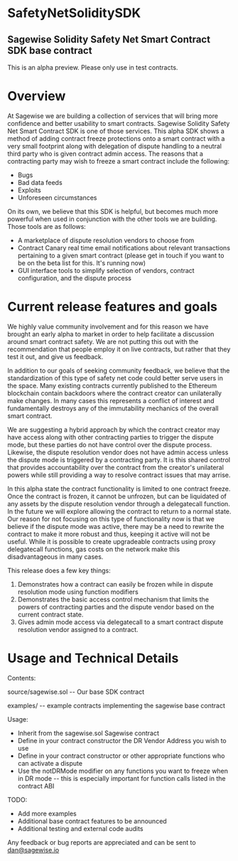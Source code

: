 # SafetyNetSoliditySDK
## Sagewise Solidity Safety Net Smart Contract SDK base contract

This is an alpha preview. Please only use in test contracts.

# Overview

At Sagewise we are building a collection of services that will bring more confidence and better usability to smart contracts. Sagewise Solidity Safety Net Smart Contract SDK is one of those services. This alpha SDK shows a method of adding contract freeze protections onto a smart contract with a very small footprint along with delegation of dispute handling to a neutral third party who is given contract admin access. The reasons that a contracting party may wish to freeze a smart contract include the following:

* Bugs
* Bad data feeds
* Exploits
* Unforeseen circumstances

On its own, we believe that this SDK is helpful, but becomes much more powerful when used in conjunction with the other tools we are building. Those tools are as follows:

* A marketplace of dispute resolution vendors to choose from
* Contract Canary real time email notifications about relevant transactions pertaining to a given smart contract (please get in touch if you want to be on the beta list for this. It's running now)
* GUI interface tools to simplify selection of vendors, contract configuration, and the dispute process

# Current release features and goals

We highly value community involvement and for this reason we have brought an early alpha to market in order to help facilitate a discussion around smart contract safety. We are not putting this out with the recommendation that people employ it on live contracts, but rather that they test it out, and give us feedback.

In addition to our goals of seeking community feedback, we believe that the standardization of this type of safety net code could better serve users in the space. Many existing contracts currently published to the Ethereum blockchain contain backdoors where the contract creator can unilaterally make changes. In many cases this represents a conflict of interest and fundamentally destroys any of the immutability mechanics of the overall smart contract.

We are suggesting a hybrid approach by which the contract creator may have access along with other contracting parties to trigger the dispute mode, but these parties do not have control over the dispute process. Likewise, the dispute resolution vendor does not have admin access unless the dispute mode is triggered by a contracting party. It is this shared control that provides accountability over the contract from the creator's unilateral powers while still providing a way to resolve contract issues that may arrise.

In this alpha state the contract functionality is limited to one contract freeze. Once the contract is frozen, it cannot be unfrozen, but can be liquidated of any assets by the dispute resolution vendor through a delegatecall function. In the future we will explore allowing the contract to return to a normal state. Our reason for not focusing on this type of functionality now is that we believe if the dispute mode was active, there may be a need to rewrite the contract to make it more robust and thus, keeping it active will not be useful. While it is possible to create upgradeable contracts using proxy delegatecall functions, gas costs on the network make this disadvantageous in many cases.

This release does a few key things:

1. Demonstrates how a contract can easily be frozen while in dispute resolution mode using function modifiers
2. Demonstrates the basic access control mechanism that limits the powers of contracting parties and the dispute vendor based on the current contract state.
3. Gives admin mode access via delegatecall to a smart contract dispute resolution vendor assigned to a contract.

# Usage and Technical Details

Contents:

source/sagewise.sol -- Our base SDK contract

examples/ -- example contracts implementing the sagewise base contract

Usage:

* Inherit from the sagewise.sol Sagewise contract
* Define in your contract constructor the DR Vendor Address you wish to use
* Define in your contract constructor or other appropriate functions who can activate a dispute
* Use the notDRMode modifier on any functions you want to freeze when in DR mode -- this is especially important for function calls listed in the contract ABI

TODO:

* Add more examples
* Additional base contract features to be announced
* Additional testing and external code audits

Any feedback or bug reports are appreciated and can be sent to dan@sagewise.io